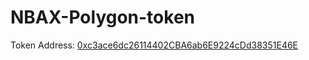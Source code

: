 # NBAX-Polygon-token

Token Address: [0xc3ace6dc26114402CBA6ab6E9224cDd38351E46E](https://polygonscan.com/address/0xc3ace6dc26114402cba6ab6e9224cdd38351e46e) 
